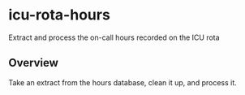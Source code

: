 # icu-rota-hours
Extract and process the on-call hours recorded on the ICU rota

## Overview
Take an extract from the hours database, clean it up, and process it. 
